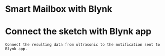 # Smart Mailbox with Blynk 

# Connect the sketch with Blynk app

	Connect the resulting data from ultrasonic to the notification sent to Blynk app.
